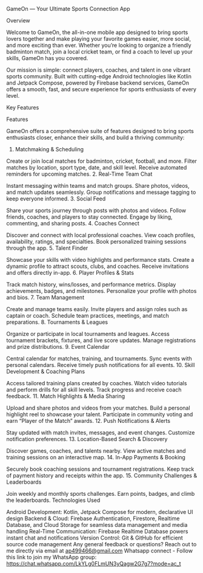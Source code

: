 GameOn — Your Ultimate Sports Connection App

Overview

Welcome to GameOn, the all-in-one mobile app designed to bring sports lovers together and make playing your favorite games easier, more social, and more exciting than ever. Whether you’re looking to organize a friendly badminton match, join a local cricket team, or find a coach to level up your skills, GameOn has you covered.

Our mission is simple: connect players, coaches, and talent in one vibrant sports community. Built with cutting-edge Android technologies like Kotlin and Jetpack Compose, powered by Firebase backend services, GameOn offers a smooth, fast, and secure experience for sports enthusiasts of every level.

Key Features

Features

GameOn offers a comprehensive suite of features designed to bring sports enthusiasts closer, enhance their skills, and build a thriving community:

1. Matchmaking & Scheduling

Create or join local matches for badminton, cricket, football, and more.
Filter matches by location, sport type, date, and skill level.
Receive automated reminders for upcoming matches.
2. Real-Time Team Chat

Instant messaging within teams and match groups.
Share photos, videos, and match updates seamlessly.
Group notifications and message tagging to keep everyone informed.
3. Social Feed

Share your sports journey through posts with photos and videos.
Follow friends, coaches, and players to stay connected.
Engage by liking, commenting, and sharing posts.
4. Coaches Connect

Discover and connect with local professional coaches.
View coach profiles, availability, ratings, and specialties.
Book personalized training sessions through the app.
5. Talent Finder

Showcase your skills with video highlights and performance stats.
Create a dynamic profile to attract scouts, clubs, and coaches.
Receive invitations and offers directly in-app.
6. Player Profiles & Stats

Track match history, wins/losses, and performance metrics.
Display achievements, badges, and milestones.
Personalize your profile with photos and bios.
7. Team Management

Create and manage teams easily.
Invite players and assign roles such as captain or coach.
Schedule team practices, meetings, and match preparations.
8. Tournaments & Leagues

Organize or participate in local tournaments and leagues.
Access tournament brackets, fixtures, and live score updates.
Manage registrations and prize distributions.
9. Event Calendar

Central calendar for matches, training, and tournaments.
Sync events with personal calendars.
Receive timely push notifications for all events.
10. Skill Development & Coaching Plans

Access tailored training plans created by coaches.
Watch video tutorials and perform drills for all skill levels.
Track progress and receive coach feedback.
11. Match Highlights & Media Sharing

Upload and share photos and videos from your matches.
Build a personal highlight reel to showcase your talent.
Participate in community voting and earn “Player of the Match” awards.
12. Push Notifications & Alerts

Stay updated with match invites, messages, and event changes.
Customize notification preferences.
13. Location-Based Search & Discovery

Discover games, coaches, and talents nearby.
View active matches and training sessions on an interactive map.
14. In-App Payments & Booking

Securely book coaching sessions and tournament registrations.
Keep track of payment history and receipts within the app.
15. Community Challenges & Leaderboards

Join weekly and monthly sports challenges.
Earn points, badges, and climb the leaderboards.
Technologies Used

Android Development: Kotlin, Jetpack Compose for modern, declarative UI design
Backend & Cloud: Firebase Authentication, Firestore, Realtime Database, and Cloud Storage for seamless data management and media handling
Real-Time Communication: Firebase Realtime Database powers instant chat and notifications
Version Control: Git & GitHub for efficient source code management
Any general feedback or questions? Reach out to me directly via email at ap499466@gmail.com
Whatsapp connect - Follow this link to join my WhatsApp group: https://chat.whatsapp.com/LkYLg0FLmUN3yQagw2G7g7?mode=ac_t

